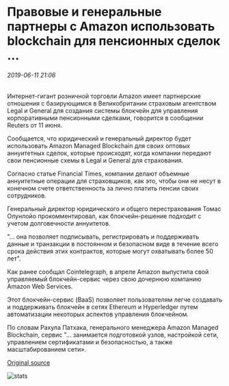 # Правовые и генеральные партнеры с Amazon использовать blockchain для пенсионных сделок ...

###### 2019-06-11 21:06

Интернет-гигант розничной торговли Amazon имеет партнерские отношения с базирующимся в Великобритании страховым агентством Legal и General для создания системы блокчейн для управления корпоративными пенсионными сделками, говорится в сообщении Reuters от 11 июня.

Сообщается, что юридический и генеральный директор будет использовать Amazon Managed Blockchain для своих оптовых аннуитетных сделок, которые происходят, когда компании передают свои пенсионные схемы в Legal и General для страхования.

Согласно статье Financial Times, компании делают объемные аннуитетные операции для страховщиков, как это, чтобы они не несут в конечном счете ответственность за лично платить пенсии своих сотрудников.

Генеральный директор юридического и общего перестрахования Томас Олунлойо прокомментировал, как блокчейн-решение подходит с учетом долговечности аннуитетов.

"... она позволяет подписывать, регистрировать и поддерживать данные и транзакции в постоянном и безопасном виде в течение всего срока действия этих контрактов, которые могут охватывать более 50 лет".

Как ранее сообщал Cointelegraph, в апреле Amazon выпустила свой управляемый блокчейн-сервис через свою дочернюю компанию Amazon Web Services.

Этот блокчейн-сервис (BaaS) позволяет пользователям легче создавать и поддерживать блокчейн в сетях Ethereum и Hyperledger путем автоматизации некоторых аспектов управления блокчейном.

По словам Рахула Патхака, генерального менеджера Amazon Managed Blockchain, сервис "... занимается подготовкой узлов, настройкой сети, управлением сертификатами и безопасностью, а также масштабированием сети».

[Original source](https://cointelegraph.com/news/legal-general-partners-with-amazon-to-use-blockchain-for-pension-deals)

![stats](https://c.statcounter.com/11760860/0/a89fa40b/1/ "stats")